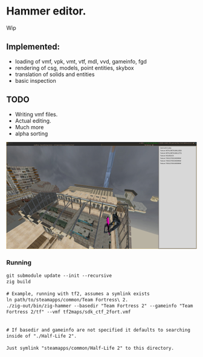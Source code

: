 # Hammer editor.
Wip


## Implemented: 
* loading of vmf, vpk, vmt, vtf, mdl, vvd, gameinfo, fgd 
* rendering of csg, models, point entities, skybox
* translation of solids and entities
* basic inspection


## TODO
* Writing vmf files.
* Actual editing.
* Much more
* alpha sorting

![d1_trainstation_01](doc/photo1.jpg)


### Running
```
git submodule update --init --recursive
zig build

# Example, running with tf2, assumes a symlink exists
ln path/to/steamapps/common/Team Fortress\ 2.
./zig-out/bin/zig-hammer --basedir "Team Fortress 2" --gameinfo "Team Fortress 2/tf" --vmf tf2maps/sdk_ctf_2fort.vmf


# If basedir and gameinfo are not specified it defaults to searching inside of "./Half-Life 2".

Just symlink "steamapps/common/Half-Life 2" to this directory.
```
